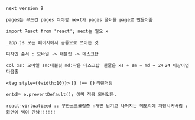 `next version 9`

`pages는 무조건 pages 여야함 next가 pages 폴더를 page로 만들어줌`

`import React from 'react'; next는 필요 x`

`_app.js 모든 페이지에서 공통으로 쓰이는 것`

`디자인 순서 : 모바일 -> 태블릿 -> 데스크탑`

`col xs: 모바일 sm:태블릿 md:작은 데스크탑 ` `한줄은 xs + sm + md = 24`
`24 이상이면 다음줄`

`<tag style={{width:10}}>` `{} !== {}` `리랜더링`

`entd는 e.preventDefault(); 이미 적용 되어있음.`

`react-virtualized :: 무한스크롤링중 n개만 남기고 나머지는 메모리에 저장시켜버림 : 화면에 렉이 안남!!!!!!`
